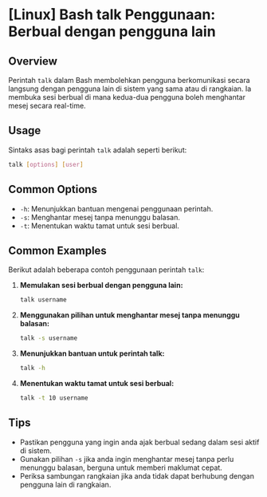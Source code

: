 # [Linux] Bash talk Penggunaan: Berbual dengan pengguna lain

## Overview
Perintah `talk` dalam Bash membolehkan pengguna berkomunikasi secara langsung dengan pengguna lain di sistem yang sama atau di rangkaian. Ia membuka sesi berbual di mana kedua-dua pengguna boleh menghantar mesej secara real-time.

## Usage
Sintaks asas bagi perintah `talk` adalah seperti berikut:

```bash
talk [options] [user]
```

## Common Options
- `-h`: Menunjukkan bantuan mengenai penggunaan perintah.
- `-s`: Menghantar mesej tanpa menunggu balasan.
- `-t`: Menentukan waktu tamat untuk sesi berbual.

## Common Examples
Berikut adalah beberapa contoh penggunaan perintah `talk`:

1. **Memulakan sesi berbual dengan pengguna lain:**
   ```bash
   talk username
   ```

2. **Menggunakan pilihan untuk menghantar mesej tanpa menunggu balasan:**
   ```bash
   talk -s username
   ```

3. **Menunjukkan bantuan untuk perintah talk:**
   ```bash
   talk -h
   ```

4. **Menentukan waktu tamat untuk sesi berbual:**
   ```bash
   talk -t 10 username
   ```

## Tips
- Pastikan pengguna yang ingin anda ajak berbual sedang dalam sesi aktif di sistem.
- Gunakan pilihan `-s` jika anda ingin menghantar mesej tanpa perlu menunggu balasan, berguna untuk memberi maklumat cepat.
- Periksa sambungan rangkaian jika anda tidak dapat berhubung dengan pengguna lain di rangkaian.